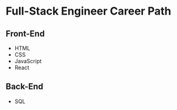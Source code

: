# Full-Stack Engineer Career Path

## Front-End
- HTML
- CSS
- JavaScript
- React

## Back-End
- SQL
